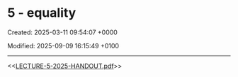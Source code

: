 # 5 - equality

Created: 2025-03-11 09:54:07 +0000

Modified: 2025-09-09 16:15:49 +0100

---

<<[LECTURE-5-2025-HANDOUT.pdf](../../../media/LECTURE-5-2025-HANDOUT.pdf)>>


